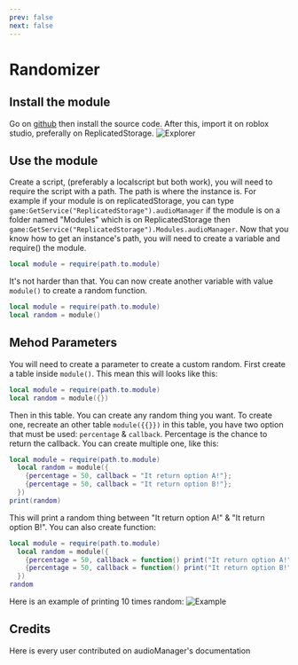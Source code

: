 ```yaml
---
prev: false
next: false
---
```


# Randomizer

<Badge type="info" text="Module"/> <Badge type="info" text="Math"/>

## Install the module

Go on [github](https://github.com/MagicModules/Randomizer) then install the source code. After this, import it on roblox studio, preferally on ReplicatedStorage.
![Explorer](https://cdn.discordapp.com/attachments/1098339231451074670/1166146609592148098/image.png?ex=65496da9&is=6536f8a9&hm=5875e48d976296f5c7b492fcfb9b933d463b874722876d2b53fe9c7e5448b021&)

## Use the module

Create a script, (preferably a localscript but both work), you will need to require the script with a path. The path is where the instance is. For example if your module is on replicatedStorage, you can type `game:GetService("ReplicatedStorage").audioManager` if the module is on a folder named "Modules" which is on ReplicatedStorage then `game:GetService("ReplicatedStorage").Modules.audioManager`. Now that you know how to get an instance's path, you will need to create a variable and require() the module.

```lua
local module = require(path.to.module)
```

It's not harder than that. You can now create another variable with value `module()` to create a random function.

```lua
local module = require(path.to.module)
local random = module()
```

## Mehod Parameters

You will need to create a parameter to create a custom random. First create a table inside `module()`. This mean this will looks like this:

```lua
local module = require(path.to.module)
local random = module({})
```

Then in this table. You can create any random thing you want. To create one, recreate an other table `module({{}})` in this table, you have two option that must be used: `percentage` & `callback`. Percentage is the chance to return the callback. You can create multiple one, like this:

```lua
local module = require(path.to.module)
  local random = module({
    {percentage = 50, callback = "It return option A!"};
    {percentage = 50, callback = "It return option B!"};
  })
print(random)
```

This will print a random thing between "It return option A!" & "It return option B!". You can also create function:

```lua
local module = require(path.to.module)
  local random = module({
    {percentage = 50, callback = function() print("It return option A!") end};
    {percentage = 50, callback = function() print("It return option B!") end};
  })
random
```

Here is an example of printing 10 times random:
![Example](https://cdn.discordapp.com/attachments/1098339231451074670/1166160542889685012/image.png?ex=65497aa3&is=653705a3&hm=470cf564411aa3594f9ca7c4343b2634f4ea363f1177829d3faa5a117133aab6&)

## Credits

<script setup>
import { VPTeamMembers } from 'vitepress/theme'

const members = [
  {
    avatar: 'https://cdn.discordapp.com/attachments/1165770364903768147/1165788147062415520/Pcoi94ProfilPhoto.png?ex=65481fd1&is=6535aad1&hm=f2a372c6b9426f5ccb6ca47395fd1d28941a8707d229152d3196663c517fe788&',
    name: 'Pcoi94',
    title: 'Owner',
    links: [
      { icon: 'github', link: 'https://github.com/Pcoi94' },
      { icon: 'discord', link: 'https://pcoiscript.xyz/discord/' }
    ]
  },

    {
    avatar: 'https://cdn.discordapp.com/attachments/1098339231451074670/1166142324695380079/5fda323289ad8d521aa5c6a6e3ea938b.jpg?ex=654969ac&is=6536f4ac&hm=3814ab4c5b7585d68ab15eb9070dcabad19ca740e1386e84d07bc90e762a06e0&',
    name: 'Natzu',
    title: 'Tester',
    links: [
      { icon: 'youtube', link: 'https://www.youtube.com/@NatzuOff/videos' },
      { icon: 'discord', link: 'https://discord.com/users/614752212752793610' }
    ]
  },
]
</script>

Here is every user contributed on audioManager's documentation
<VPTeamMembers size="small" :members="members" />
